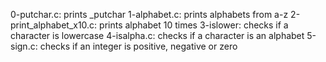 0-putchar.c: prints _putchar
1-alphabet.c: prints alphabets from a-z
2-print_alphabet_x10.c: prints alphabet 10 times
3-islower: checks if a character is lowercase
4-isalpha.c: checks if a character is an alphabet
5-sign.c: checks if an integer is positive, negative or zero
